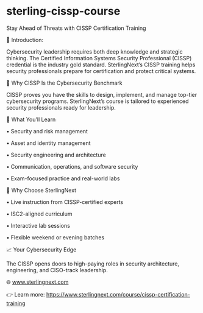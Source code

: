 # sterling-cissp-course
Stay Ahead of Threats with CISSP Certification Training

📘 Introduction: 

Cybersecurity leadership requires both deep knowledge and strategic thinking. The Certified Information Systems Security Professional (CISSP) credential is the industry gold standard. SterlingNext’s CISSP training helps security professionals prepare for certification and protect critical systems.


🚀 Why CISSP Is the Cybersecurity Benchmark

CISSP proves you have the skills to design, implement, and manage top-tier cybersecurity programs. SterlingNext’s course is tailored to experienced security professionals ready for leadership.


🎯 What You’ll Learn

•	Security and risk management

•	Asset and identity management

•	Security engineering and architecture

•	Communication, operations, and software security

•	Exam-focused practice and real-world labs


🌟 Why Choose SterlingNext

•	Live instruction from CISSP-certified experts

•	ISC2-aligned curriculum

•	Interactive lab sessions

•	Flexible weekend or evening batches


📈 Your Cybersecurity Edge

 The CISSP opens doors to high-paying roles in security architecture, engineering, and CISO-track leadership.
 
🌐 www.sterlingnext.com

👉 Learn more: https://www.sterlingnext.com/course/cissp-certification-training

